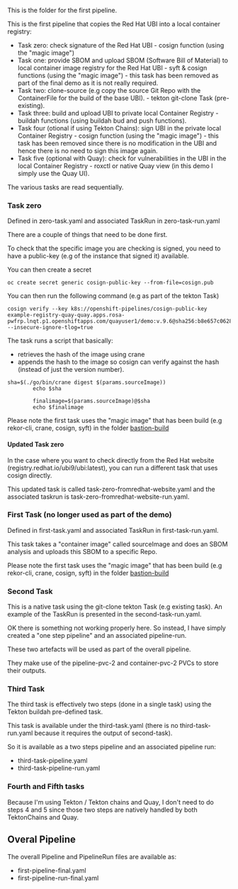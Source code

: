 This is the folder for the first pipeline.

This is the first pipeline that copies the Red Hat UBI into a local container registry:

- Task zero: check signature of the Red Hat UBI - cosign function (using the "magic image")
- Task one: provide SBOM and upload SBOM (Software Bill of Material) to local container image registry for the Red Hat UBI - syft & cosign functions (using the "magic image") - this task has been removed as part of the final demo as it is not really required.
- Task two: clone-source (e.g copy the source Git Repo with the ContainerFile for the build of the base UBI). - tekton git-clone Task (pre-existing).
- Task three: build and upload UBI to private local Container Registry - buildah functions (using buildah bud and push functions).
- Task four (otional if using Tekton Chains): sign UBI in the private local Container Registry - cosign function (using the "magic image") - this task has been removed since there is no modification in the UBI and hence there is no need to sign this image again.
- Task five (optional with Quay): check for vulnerabilities in the UBI in the local Container Registry - roxctl or native Quay view (in this demo I simply use the Quay UI).

The various tasks are read sequentially.

### Task zero

Defined in zero-task.yaml and associated TaskRun in zero-task-run.yaml

There are a couple of things that need to be done first.

To check that the specific image you are checking is signed, you need to have a public-key (e.g of the instance that signed it) available.

You can then create a secret

```
oc create secret generic cosign-public-key --from-file=cosign.pub
```

You can then run the following command (e.g as part of the tekton Task)

```
cosign verify --key k8s://openshift-pipelines/cosign-public-key example-registry-quay-quay.apps.rosa-pwfrp.lnqt.p1.openshiftapps.com/quayuser1/demo:v.9.6@sha256:b8e657c0628a947e8c57616becbdb78f3c3ccbbc4dae27272ffbbd243a04735c --insecure-ignore-tlog=true
```

The task runs a script that basically:
 - retrieves the hash of the image using crane
 - appends the hash to the image so cosign can verify against the hash (instead of just the version number).
  
```
sha=$(./go/bin/crane digest $(params.sourceImage))
        echo $sha

        finalimage=$(params.sourceImage)@$sha
        echo $finalimage
```

Please note the first task uses the "magic image" that has been build (e.g rekor-cli, crane, cosign, syft) in the folder [bastion-build](https://github.com/SimonDelord/UBI-Security/tree/main/bastion-build)

#### Updated Task zero

In the case where you want to check directly from the Red Hat website (registry.redhat.io/ubi9/ubi:latest), you can run a different task that uses cosign directly.

This updated task is called task-zero-fromredhat-website.yaml and the associated taskrun is task-zero-fromredhat-website-run.yaml.


### First Task (no longer used as part of the demo)

Defined in first-task.yaml and associated TaskRun in first-task-run.yaml.

This task takes a "container image" called sourceImage and does an SBOM analysis and uploads this SBOM to a specific Repo.

Please note the first task uses the "magic image" that has been build (e.g rekor-cli, crane, cosign, syft) in the folder [bastion-build](https://github.com/SimonDelord/UBI-Security/tree/main/bastion-build)

### Second Task

This is a native task using the git-clone tekton Task (e.g existing task). 
An example of the TaskRun is presented in the second-task-run.yaml.

OK there is something not working properly here. So instead, I have simply created a "one step  pipeline" and an associated pipeline-run. 

These two artefacts will be used as part of the overall pipeline.

They make use of the pipeline-pvc-2 and container-pvc-2 PVCs to store their outputs.


### Third Task

The third task is effectively two steps (done in a single task) using the Tekton buildah pre-defined task.

This task is available under the third-task.yaml (there is no third-task-run.yaml because it requires the output of second-task).

So it is available as a two steps pipeline and an associated pipeline run:
 - third-task-pipeline.yaml
 - third-task-pipeline-run.yaml

### Fourth and Fifth tasks

Because I'm using Tekton / Tekton chains and Quay, I don't need to do steps 4 and 5 since those two steps are natively handled by both TektonChains and Quay.


## Overal Pipeline

The overall Pipeline and PipelineRun files are available as:
 - first-pipeline-final.yaml
 - first-pipeline-run-final.yaml

